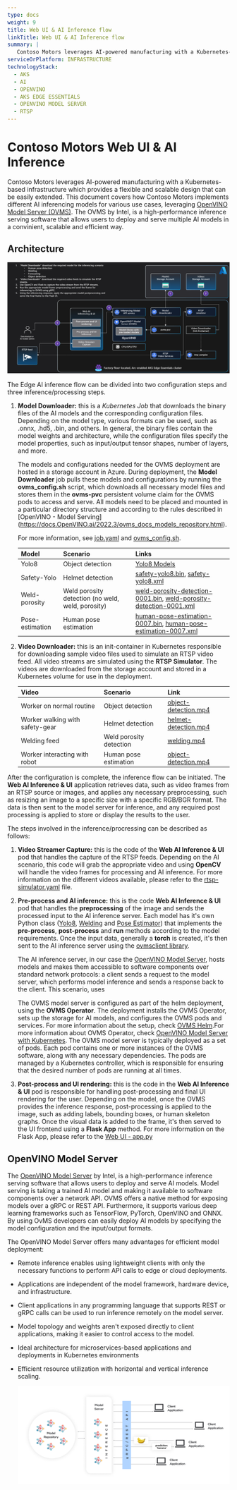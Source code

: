 ```yaml
---
type: docs
weight: 9
title: Web UI & AI Inference flow
linkTitle: Web UI & AI Inference flow
summary: |
   Contoso Motors leverages AI-powered manufacturing with a Kubernetes-based infrastructure which provides a flexible and scalable design that can be easily extended. In this scenario, Contoso Motors wants to implement different AI inferencing models for various use cases, leveraging OpenVINO Model Server (OVMS), a high-performance inference serving software that allows users to deploy and serve multiple AI models. This scenario also explains the architecture of the AI inference flow and the steps involved in the inference/processing.
serviceOrPlatform: INFRASTRUCTURE
technologyStack:
  - AKS
  - AI
  - OPENVINO
  - AKS EDGE ESSENTIALS
  - OPENVINO MODEL SERVER
  - RTSP
---
```


# Contoso Motors Web UI & AI Inference

Contoso Motors leverages AI-powered manufacturing with a Kubernetes-based infrastructure which provides a flexible and scalable design that can be easily extended. This document covers how Contoso Motors implements different AI inferencing models for various use cases, leveraging [OpenVINO Model Server (OVMS)](https://docs.openvino.ai/2023.3/ovms_what_is_openvino_model_server.html). The OVMS by Intel, is a high-performance inference serving software that allows users to deploy and serve multiple AI models in a convinient, scalable and efficient way.

## Architecture

![AI inference flow](./img/ai_flow.png)

The Edge AI inference flow can be divided into two configuration steps and three inference/processing steps. 

1. **Model Downloader:** this is a *Kubernetes Job* that downloads the binary files of the AI models and the corresponding configuration files. Depending on the model type, various formats can be used, such as .onnx, .hd5, .bin, and others. In general, the binary files contain the model weights and architecture, while the configuration files specify the model properties, such as input/output tensor shapes, number of layers, and more. 

    The models and configurations needed for the OVMS deployment are hosted in a storage account in Azure. During deployment, the **Model Downloader** job pulls these models and configurations by running the **ovms_config.sh** script, which downloads all necessary model files and stores them in the **ovms-pvc** persistent volume claim for the OVMS pods to access and serve. All models need to be placed and mounted in a particular directory structure and according to the rules described in [OpenVINO - Model Serving] (https://docs.OpenVINO.ai/2022.3/ovms_docs_models_repository.html). 
    
    For more information, see [job.yaml](https://github.com/microsoft/jumpstart-agora-apps/blob/main/contoso_manufacturing/operations/charts/ovms/templates/job.yaml) and [ovms_config.sh](https://raw.githubusercontent.com/microsoft/jumpstart-agora-apps/manufacturing/contoso_manufacturing/deployment/configs/ovms_config.sh).

    | Model | Scenario | Links | 
    | ----- | -------- | ----- | 
    | Yolo8 | Object detection | [Yolo8 Models](https://docs.ultralytics.com/modes/#introduction) |
    | Safety-Yolo | Helmet detection | [safety-yolo8.bin](https://jsfiles.blob.core.windows.net/ai-models/safety-yolo8.bin), [safety-yolo8.xml](https://jsfiles.blob.core.windows.net/ai-models/safety-yolo8.xml) | 
    | Weld-porosity | Weld porosity detection (no weld, weld, porosity) | [weld-porosity-detection-0001.bin](https://jsfiles.blob.core.windows.net/ai-models/weld-porosity-detection-0001.bin), [weld-porosity-detection-0001.xml](https://jsfiles.blob.core.windows.net/ai-models/weld-porosity-detection-0001.xml) | 
    | Pose-estimation | Human pose estimation | [human-pose-estimation-0007.bin](https://jsfiles.blob.core.windows.net/ai-models/human-pose-estimation-0007.bin), [human-pose-estimation-0007.xml](https://jsfiles.blob.core.windows.net/ai-models/human-pose-estimation-0007.xml) | 

1. **Video Downloader:** this is an init-container in Kubernetes responsible for downloading sample video files used to simulate an RTSP video feed. All video streams are simulated using the **RTSP Simulator**. The videos are downloaded from the storage account and stored in a Kubernetes volume for use in the deployment.

    | Video | Scenario | Link | 
    | ----- | -------- | ---- | 
    | Worker on normal routine | Object detection | [object-detection.mp4](https://jsfiles.blob.core.windows.net/video/agora/object-detection.mp4) | 
    | Worker walking with safety-gear | Helmet detection | [helmet-detection.mp4](https://jsfiles.blob.core.windows.net/video/agora/helmet-detection.mp4) | 
    | Welding feed | Weld porosity detection | [welding.mp4](https://jsfiles.blob.core.windows.net/video/agora/welding.mp4) | 
    | Worker interacting with robot | Human pose estimation | [object-detection.mp4](https://jsfiles.blob.core.windows.net/video/agora/object-detection.mp4) | 

After the configuration is complete, the inference flow can be initiated. The **Web AI Inference & UI** application retrieves data, such as video frames from an RTSP source or images, and applies any necessary preprocessing, such as resizing an image to a specific size with a specific RGB/BGR format. The data is then sent to the model server for inference, and any required post processing is applied to store or display the results to the user. 

The steps involved in the inference/procressing can be described as follows:

1. **Video Streamer Capture:** this is the code of the **Web AI Inference & UI** pod that handles the capture of the RTSP feeds. Depending on the AI scenario, this code will grab the appropriate video and using **OpenCV** will handle the video frames for processing and AI inference. For more information on the different videos available, please refer to the [rtsp-simulator.yaml](https://github.com/microsoft/jumpstart-agora-apps/tree/manufacturing/contoso_manufacturing/operations/charts/rtsp-simulator) file.


1. **Pre-process and AI inference:** this is the code **Web AI Inference & UI** pod that handles the **preprocessing** of the image and sends the processed input to the AI inference server. Each model has it's own Python class ([Yolo8](https://github.com/microsoft/jumpstart-agora-apps/blob/main/contoso_manufacturing/developer/webapp-decode/yolov8.py), [Welding](https://github.com/microsoft/jumpstart-agora-apps/blob/main/contoso_manufacturing/developer/webapp-decode/welding.py) and [Pose Estimator](https://github.com/microsoft/jumpstart-agora-apps/blob/main/contoso_manufacturing/developer/webapp-decode/pose_estimator.py)) that implements the **pre-process**, **post-process** and **run** methods according to the model requirements. Once the input data, generally a **torch** is created, it's then sent to the AI inference server using the [ovmsclient library](https://pypi.org/project/ovmsclient/). 

    The AI inference server, in our case the [OpenVINO Model Server](https://docs.OpenVINO.ai/2023.3/ovms_what_is_OpenVINO_model_server.html), hosts models and makes them accessible to software components over standard network protocols: a client sends a request to the model server, which performs model inference and sends a response back to the client. This scenario, uses  

    The OVMS model server is configured as part of the helm deployment, using the **OVMS Operator**. The deployment installs the OVMS Operator, sets up the storage for AI models, and configures the OVMS pods and services. For more information about the setup, check [OVMS Helm](https://github.com/microsoft/jumpstart-agora-apps/tree/manufacturing/contoso_manufacturing/operations/charts/ovms).For more information about OVMS Operator, check [OpenVINO Model Server with Kubernetes](https://docs.OpenVINO.ai/archive/2021.4/ovms_docs_kubernetes.html). The OVMS model server is typically deployed as a set of pods. Each pod contains one or more instances of the OVMS software, along with any necessary dependencies. The pods are managed by a Kubernetes controller, which is responsible for ensuring that the desired number of pods are running at all times. 

1. **Post-process and UI rendering:** this is the code in the **Web AI Inference & UI** pod is responsible for handling post-processing and final UI rendering for the user. Depending on the model, once the OVMS provides the inference response, post-processing is applied to the image, such as adding labels, bounding boxes, or human skeleton graphs. Once the visual data is added to the frame, it's then served to the UI frontend using a **Flask App** method. For more information on the Flask App, please refer to the [Web UI - app.py](https://github.com/microsoft/jumpstart-agora-apps/blob/main/contoso_manufacturing/developer/webapp-decode/app.py)

## OpenVINO Model Server
The [OpenVINO Model Server](https://www.intel.com/content/www/us/en/developer/articles/technical/deploy-OpenVINO-in-openshift-and-kubernetes.html) by Intel, is a high-performance inference serving software that allows users to deploy and serve AI models. Model serving is taking a trained AI model and making it available to software components over a network API. OVMS offers a native method for exposing models over a gRPC or REST API. Furthermore, it supports various deep learning frameworks such as TensorFlow, PyTorch, OpenVINO and ONNX. By using OvMS developers can easily deploy AI models by specifying the model configuration and the input/output formats.

The OpenVINO Model Server offers many advantages for efficient model deployment:

- Remote inference enables using lightweight clients with only the necessary functions to perform API calls to edge or cloud deployments.
- Applications are independent of the model framework, hardware device, and infrastructure.
- Client applications in any programming language that supports REST or gRPC calls can be used to run inference remotely on the model server.
- Model topology and weights aren't exposed directly to client applications, making it easier to control access to the model.
- Ideal architecture for microservices-based applications and deployments in Kubernetes environments
- Efficient resource utilization with horizontal and vertical inference scaling.

   ![OVMS Archicture](./img/ovms.png)